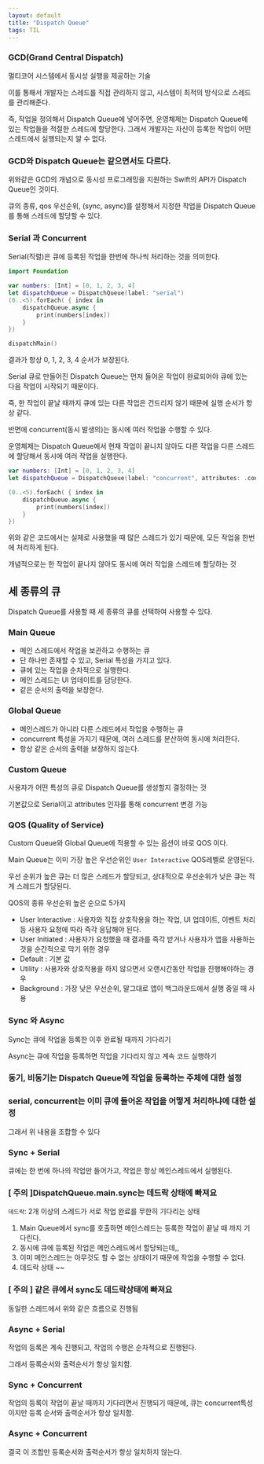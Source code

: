 ```yaml
---
layout: default
title: "Dispatch Queue"
tags: TIL
---
```


### GCD(Grand Central Dispatch)

멀티코어 시스템에서 동시성 실행을 제공하는 기술 

이를 통해서 개발자는 스레드를 직접 관리하지 않고, 시스템이 최적의 방식으로 스레드를 관리해준다.

즉, 작업을 정의해서 Dispatch Queue에 넣어주면, 운영체제는 Dispatch Queue에 있는 작업들을 적절한 스레드에 할당한다. 그래서 개발자는 자신이 등록한 작업이 어떤 스레드에서 실행되는지 알 수 없다.

### GCD와 Dispatch Queue는 같으면서도 다르다.

위와같은 GCD의 개념으로 동시성 프로그래밍을 지원하는 Swift의 API가 Dispatch Queue인 것이다.

큐의 종류, qos 우선순위, (sync, async)를 설정해서 지정한 작업을 Dispatch Queue를 통해 스레드에 할당할 수 있다.

### Serial 과 Concurrent

Serial(직렬)은 큐에 등록된 작업을 한번에 하나씩 처리하는 것을 의미한다.

```swift
import Foundation

var numbers: [Int] = [0, 1, 2, 3, 4]
let dispatchQueue = DispatchQueue(label: "serial")
(0..<5).forEach( { index in
    dispatchQueue.async {
        print(numbers[index])
    }
})

dispatchMain()
```

결과가 항상 0, 1, 2, 3, 4 순서가 보장된다. 

Serial 큐로 만들어진 Dispatch Queue는 먼저 들어온 작업이 완료되어야 큐에 있는 다음 작업이 시작되기 때문이다.

즉, 한 작업이 끝날 때까지 큐에 있는 다른 작업은 건드리지 않기 때문에 실행 순서가 항상 같다.

반면에 concurrent(동시 발생의)는 동시에 여러 작업을 수행할 수 있다.

운영체제는 Dispatch Queue에서 현재 작업이 끝나지 않아도 다른 작업을 다른 스레드에 할당해서 동시에 여러 작업을 실행한다.

```swift
var numbers: [Int] = [0, 1, 2, 3, 4]
let dispatchQueue = DispatchQueue(label: "concurrent", attributes: .concurrent)

(0..<5).forEach( { index in
    dispatchQueue.async {
        print(numbers[index])
    }
})
```

위와 같은 코드에서는 실제로 사용했을 때 많은 스레드가 있기 때문에, 모든 작업을 한번에 처리하게 된다. 

개념적으로는 한 작업이 끝나지 않아도 동시에 여러 작업을 스레드에 할당하는 것

## 세 종류의 큐

Dispatch Queue를 사용할 때 세 종류의 큐를 선택하여 사용할 수 있다.

### Main Queue

- 메인 스레드에서 작업을 보관하고 수행하는 큐
- 단 하나만 존재할 수 있고, Serial 특성을 가지고 있다.
- 큐에 있는 작업을 순차적으로 실행한다.
- 메인 스레드는 UI 업데이트를 담당한다.
- 같은 순서의 출력을 보장한다.

### Global Queue

- 메인스레드가 아니라 다른 스레드에서 작업을 수행하는 큐
- concurrent 특성을 가지기 때문에, 여러 스레드를 분산하여 동시에 처리한다.
- 항상 같은 순서의 출력을 보장하지 않는다.

### Custom Queue

사용자가 어떤 특성의 큐로 Dispatch Queue를 생성할지 결정하는 것

기본값으로 Serial이고 attributes 인자를 통해 concurrent 변경 가능

### QOS (Quality of Service)

Custom Queue와 Global Queue에 적용할 수 있는 옵션이 바로 QOS 이다.

Main Queue는 이미 가장 높은 우선순위인 `User Interactive` QOS레벨로 운영된다.

우선 순위가 높은 큐는 더 많은 스레드가 할당되고, 상대적으로 우선순위가 낮은 큐는 적게 스레드가 할당된다.

QOS의 종류 우선순위 높은 순으로 5가지

- User Interactive : 사용자와 직접 상호작용을 하는 작업, UI 업데이트, 이벤트 처리 등 사용자 요청에 따라 즉각 응답해야 된다.
- User Initiated : 사용자가 요청했을 때 결과를 즉각 받거나 사용자가 앱을 사용하는 것을 순간적으로 막기 위한 경우
- Default : 기본 값
- Utility : 사용자와 상호작용을 하지 않으면서 오랜시간동안 작업을 진행해야하는 경우
- Background :  가장 낮은 우선순위, 말그대로 앱이 백그라운드에서 실행 중일 때 사용

### Sync 와 Async

Sync는 큐에 작업을 등록한 이후 완료될 때까지 기다리기

Async는 큐에 작업을 등록하면 작업을 기다리지 않고 계속 코드 실행하기

### 동기, 비동기는 Dispatch Queue에 작업을 등록하는 주체에 대한 설정

### serial, concurrent는 이미 큐에 들어온 작업을 어떻게 처리하냐에 대한 설정

그래서 위 내용을 조합할 수 있다

### Sync + Serial

큐에는 한 번에 하나의 작업만 들어가고, 작업은 항상 메인스레드에서 실행된다.

### [ 주의 ]DispatchQueue.main.sync는 데드락 상태에 빠져요

`데드락`: 2개 이상의 스레드가 서로 작업 완료를 무한히 기다리는 상태

1. Main Queue에서 sync를 호출하면 메인스레드는 등록한 작업이 끝날 때 까지 기다린다. 
2. 동시에 큐에 등록된 작업은 메인스레드에서 할당되는데,,
3. 이미 메인스레드는 아무것도 할 수 없는 상태이기 때문에 작업을 수행할 수 없다.
4. 데드락 상태 ~~

### [ 주의 ] 같은 큐에서 sync도 데드락상태에 빠져요

동일한 스레드에서 위와 같은 흐름으로 진행됨

### Async + Serial

작업의 등록은 계속 진행되고, 작업의 수행은 순차적으로 진행된다.

그래서 등록순서와 출력순서가 항상 일치함.

### Sync + Concurrent

작업의 등록이 작업이 끝날 때까지 기다리면서 진행되기 때문에, 큐는 concurrent특성이지만 등록 순서와 출력순서가 항상 일치함.

### Async + Concurrent

결국 이 조합만 등록순서와 출력순서가 항상 일치하지 않는다.
